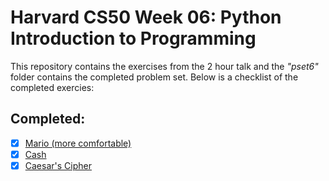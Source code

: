 # Harvard CS50 Week 06: Python Introduction to Programming
This repository contains the exercises from the 2 hour talk and the _"pset6"_ folder contains the completed problem set. Below is a checklist of the completed exercies:
## Completed:
- [x] [Mario (more comfortable)](pset6/README.md#mario)
- [x] [Cash](pset6/README.md#cash)
- [x] [Caesar's Cipher](pset6/README.md#caesar-cipher)